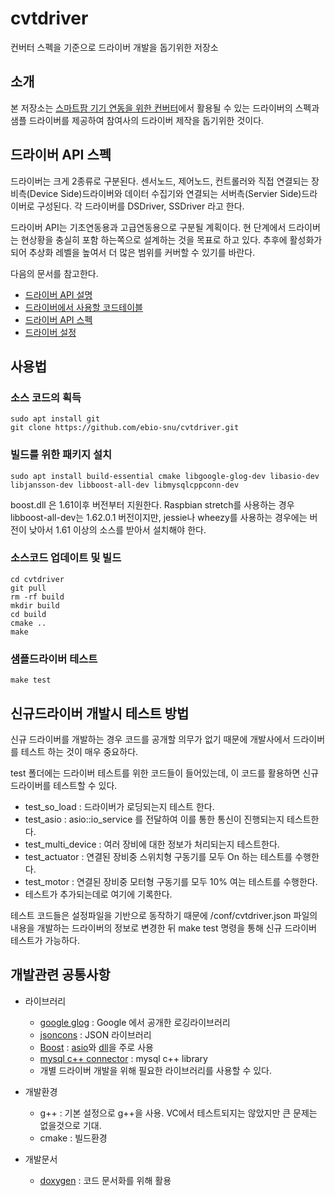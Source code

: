 # cvtdriver
컨버터 스펙을 기준으로 드라이버 개발을 돕기위한 저장소

## 소개
본 저장소는 [스마트팜 기기 연동을 위한 컨버터](https://github.com/ebio-snu/stdcvt)에서 활용될 수 있는 드라이버의 스펙과 샘플 드라이버를 제공하여 참여사의 드라이버 제작을 돕기위한 것이다.

## 드라이버 API 스펙

드라이버는 크게 2종류로 구분된다. 센서노드, 제어노드, 컨트롤러와 직접 연결되는 장비측(Device Side)드라이버와 데이터 수집기와 연결되는 서버측(Servier Side)드라이버로 구성된다. 각 드라이버를 DSDriver, SSDriver 라고 한다.

드라이버 API는 기초연동용과 고급연동용으로 구분될 계획이다. 현 단계에서 드라이버는 현상황을 충실히 포함
하는쪽으로 설계하는 것을 목표로 하고 있다. 추후에 활성화가 되어 추상화 레벨을 높여서 더 많은 범위를 커버할 수 있기를 바란다.

다음의 문서를 참고한다.
* [드라이버 API 설명](doc/driver_api.md)
* [드라이버에서 사용할 코드테이블](doc/code_table.md)
* [드라이버 API 스펙](https://ebio-snu.github.io/cvtdriver/)
* [드라이버 설정](doc/driver_config.md)


## 사용법
### 소스 코드의 획득
```
sudo apt install git
git clone https://github.com/ebio-snu/cvtdriver.git
```

### 빌드를 위한 패키지 설치
```
sudo apt install build-essential cmake libgoogle-glog-dev libasio-dev libjansson-dev libboost-all-dev libmysqlcppconn-dev
```
boost.dll 은 1.61이후 버전부터 지원한다. Raspbian stretch를 사용하는 경우 libboost-all-dev는 1.62.0.1 버전이지만, jessie나 wheezy를 사용하는 경우에는 버전이 낮아서 1.61 이상의 소스를 받아서 설치해야 한다. 

### 소스코드 업데이트 및 빌드
```
cd cvtdriver
git pull
rm -rf build
mkdir build
cd build
cmake ..
make
```

### 샘플드라이버 테스트
```
make test
```

## 신규드라이버 개발시 테스트 방법

신규 드라이버를 개발하는 경우 코드를 공개할 의무가 없기 때문에 개발사에서 드라이버를 테스트 하는 것이 매우 중요하다.

test 폴더에는 드라이버 테스트를 위한 코드들이 들어있는데, 이 코드를 활용하면 신규 드라이버를 테스트할 수 있다. 
* test_so_load : 드라이버가 로딩되는지 테스트 한다.
* test_asio : asio::io_service 를 전달하여 이를 통한 통신이 진행되는지 테스트한다.
* test_multi_device : 여러 장비에 대한 정보가 처리되는지 테스트한다.
* test_actuator : 연결된 장비중 스위치형 구동기를 모두 On 하는 테스트를 수행한다.
* test_motor : 연결된 장비중 모터형 구동기를 모두 10% 여는 테스트를 수행한다.
* 테스트가 추가되는데로 여기에 기록한다.

테스트 코드들은 설정파일을 기반으로 동작하기 때문에 /conf/cvtdriver.json 파일의 내용을 개발하는 드라이버의 정보로 변경한 뒤 make test 명령을 통해 신규 드라이버 테스트가 가능하다.


## 개발관련 공통사항
* 라이브러리
  * [google glog](https://github.com/google/glog) : Google 에서 공개한 로깅라이브러리
  * [jsoncons](https://danielaparker.github.io/jsoncons/) : JSON 라이브러리
  * [Boost](http://www.boost.org/) : [asio](https://think-async.com/)와 [dll](http://www.boost.org/doc/libs/1_65_1/doc/html/boost_dll.html)을 주로 사용
  * [mysql c++ connector](https://dev.mysql.com/doc/connector-cpp/en/) : mysql c++ library
  * 개별 드라이버 개발을 위해 필요한 라이브러리를 사용할 수 있다.

* 개발환경
  * g++ : 기본 설정으로 g++을 사용. VC에서 테스트되지는 않았지만 큰 문제는 없을것으로 기대.
  * cmake : 빌드환경

* 개발문서
  * [doxygen](http://www.stack.nl/~dimitri/doxygen/) : 코드 문서화를 위해 활용
